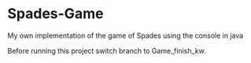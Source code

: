 # Spades-Game
My own implementation of the game of Spades using the console in java

Before running this project switch branch to Game_finish_kw.
